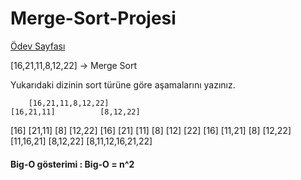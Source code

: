 # Merge-Sort-Projesi

[Ödev Sayfası](https://app.patika.dev/courses/veri-yapilari-ve-algoritmalar/merge-sort-proje)

[16,21,11,8,12,22] -> Merge Sort

Yukarıdaki dizinin sort türüne göre aşamalarını yazınız.


        [16,21,11,8,12,22]
    [16,21,11]          [8,12,22]
[16]   [21,11]        [8]  [12,22]
[16]   [21] [11]      [8]  [12] [22]
[16]   [11,21]        [8]  [12,22]
    [11,16,21]          [8,12,22]
        [8,11,12,16,21,22]

#### Big-O gösterimi : Big-O = n^2
